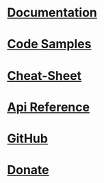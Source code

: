 # [Documentation](wiki/)
# [Code Samples](wiki/Code-Samples.md)
# [Cheat-Sheet](cheat-sheet/index.md)
# [Api Reference](api/)
# [GitHub](https://github.com/dj-nitehawk/MongoDB.Entities)
# [Donate](https://www.paypal.com/cgi-bin/webscr?cmd=_s-xclick&hosted_button_id=9LM2APQXVA9VE)

